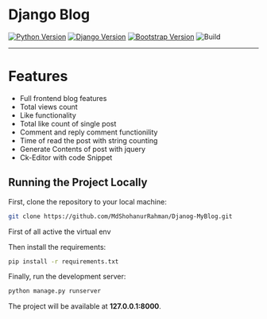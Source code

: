 # Django Blog

[![Python Version](https://img.shields.io/badge/python-3.7-brightgreen.svg)](https://python.org)
[![Django Version](https://img.shields.io/badge/django-2.2-brightgreen.svg)](https://djangoproject.com)
[![Bootstrap Version](https://img.shields.io/badge/bootstrap-4.1-blue)](https://getbootstrap.com/)
![Build](https://img.shields.io/badge/build-passing-success)

---

# Features


*  Full frontend blog features
*  Total views count
*  Like functionality
*  Total like count of single post
*  Comment and reply comment functionility
*  Time of read the post with string counting 
*  Generate Contents of post with jquery
*  Ck-Editor with code Snippet


 


 

## Running the Project Locally

First, clone the repository to your local machine:

```bash
git clone https://github.com/MdShohanurRahman/Djanog-MyBlog.git
```
First of all active the virtual env

Then install the requirements:

```bash
pip install -r requirements.txt
```


Finally, run the development server:

```bash
python manage.py runserver
```

The project will be available at **127.0.0.1:8000**.
